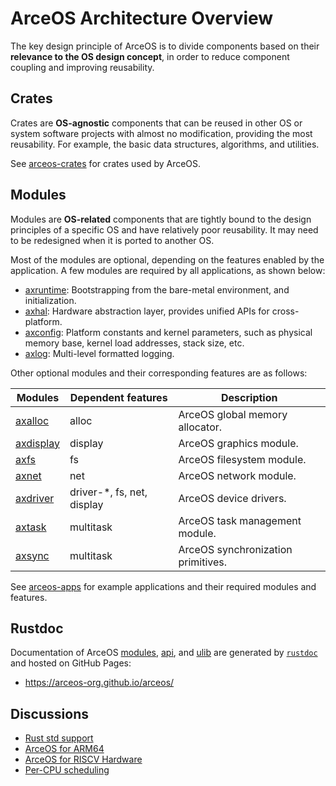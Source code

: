 # ArceOS Architecture Overview

The key design principle of ArceOS is to divide components based on their **relevance to the OS design concept**, in order to reduce component coupling and improving reusability.

## Crates

Crates are **OS-agnostic** components that can be reused in other OS or system software projects with almost no modification, providing the most reusability. For example, the basic data structures, algorithms, and utilities.

See [arceos-crates](https://github.com/arceos-org/arceos-crates) for crates used by ArceOS.

## Modules

Modules are **OS-related** components that are tightly bound to the design principles of a specific OS and have relatively poor reusability. It may need to be redesigned when it is ported to another OS.

Most of the modules are optional, depending on the features enabled by the application. A few modules are required by all applications, as shown below:

* [axruntime](modules/axruntime/): Bootstrapping from the bare-metal environment, and initialization.
* [axhal](modules/axhal/): Hardware abstraction layer, provides unified APIs for cross-platform.
* [axconfig](modules/axconfig/): Platform constants and kernel parameters, such as physical memory base, kernel load addresses, stack size, etc.
* [axlog](modules/axlog/): Multi-level formatted logging.

Other optional modules and their corresponding features are as follows:

| Modules | Dependent features | Description |
|-|-|-|
| [axalloc](../modules/axalloc) | alloc | ArceOS global memory allocator. |
| [axdisplay](../modules/axdisplay) | display | ArceOS graphics module. |
| [axfs](../modules/axfs) | fs | ArceOS filesystem module. |
| [axnet](../modules/axnet) | net | ArceOS network module. |
| [axdriver](../modules/axdriver) | driver-*, fs, net, display | ArceOS device drivers. |
| [axtask](../modules/axtask) | multitask | ArceOS task management module. |
| [axsync](../modules/axsync) | multitask | ArceOS synchronization primitives. |

See [arceos-apps](https://github.com/arceos-org/arceos-apps) for example applications and their required modules and features.

## Rustdoc

Documentation of ArceOS [modules](../modules), [api](../api), and [ulib](../ulib) are generated by [`rustdoc`](https://doc.rust-lang.org/rustdoc/what-is-rustdoc.html) and hosted on GitHub Pages:

* https://arceos-org.github.io/arceos/

## Discussions

* [Rust std support](https://github.com/arceos-org/arceos/discussions/92)
* [ArceOS for ARM64](https://github.com/arceos-org/arceos/discussions/101)
* [ArceOS for RISCV Hardware](https://github.com/arceos-org/arceos/discussions/120)
* [Per-CPU scheduling](https://github.com/arceos-org/arceos/discussions/181)
